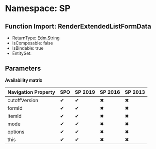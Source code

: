 # Namespace: SP

## Function Import: RenderExtendedListFormData

- ReturnType: Edm.String
- IsComposable: false
- IsBindable: true
- EntitySet: 

## Parameters

**Availability matrix**

Navigation Property | SPO | SP 2019 | SP 2016 | SP 2013
----------|-----|---------|---------|--------
cutoffVersion | ✔ | ✔ | ✖ | ✖
formId | ✔ | ✔ | ✖ | ✖
itemId | ✔ | ✔ | ✖ | ✖
mode | ✔ | ✔ | ✖ | ✖
options | ✔ | ✔ | ✖ | ✖
this | ✔ | ✔ | ✖ | ✖
